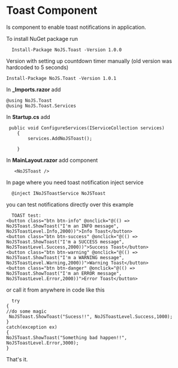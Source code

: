 ﻿
# Toast Component
Is component to enable toast notifications in application.


To install NuGet package run

      Install-Package NoJS.Toast -Version 1.0.0

Version with setting up countdown timer manually (old version was hardcoded to 5 seconds)
      
    Install-Package NoJS.Toast -Version 1.0.1

In **_Imports.razor**
 add
 
    @using NoJS.Toast
    @using NoJS.Toast.Services

In **Startup.cs**
 add
 
     public void ConfigureServices(IServiceCollection services)
        {
            services.AddNoJSToast();

        }
In **MainLayout.razor**
 add component
 
       <NoJSToast />


In page where you need toast notification inject service
 
      @inject INoJSToastService NoJSToast


you can test notifications directly over this example
 
      TOAST test:
    <button class="btn btn-info" @onclick="@(() => NoJSToast.ShowToast("I'm an INFO message", NoJSToastLevel.Info,2000))">Info Toast</button>
    <button class="btn btn-success" @onclick="@(() => NoJSToast.ShowToast("I'm a SUCCESS message", NoJSToastLevel.Success,2000))">Success Toast</button>
    <button class="btn btn-warning" @onclick="@(() => NoJSToast.ShowToast("I'm a WARNING message", NoJSToastLevel.Warning,2000))">Warning Toast</button>
    <button class="btn btn-danger" @onclick="@(() => NoJSToast.ShowToast("I'm an ERROR message", NoJSToastLevel.Error,2000))">Error Toast</button>


or call it from anywhere in code like this
 
      try
    {
    //do some magic
     NoJSToast.ShowToast("Sucess!!", NoJSToastLevel.Success,1000);
    }
    catch(exception ex)
    {
    NoJSToast.ShowToast("Something bad happen!!", NoJSToastLevel.Error,3000);
    }


That's it.




